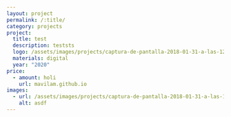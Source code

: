 ```yaml
---
layout: project
permalink: /:title/
category: projects
project:
  title: test
  description: teststs
  logo: /assets/images/projects/captura-de-pantalla-2018-01-31-a-las-12.27.37.png
  materials: digital
  year: "2020"
price:
  - amount: holi
    url: mavilam.github.io
images:
  - url: /assets/images/projects/captura-de-pantalla-2018-01-31-a-las-12.27.37.png
    alt: asdf
---
```

